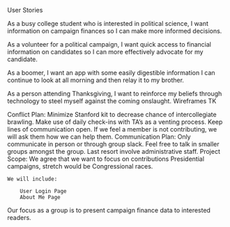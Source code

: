 User Stories

As a busy college student who is interested in political science, I want information on campaign finances so I can make more informed decisions.

As a volunteer for a political campaign, I want quick access to financial information on candidates so I can more effectively advocate for my candidate.

As a boomer, I want an app with some easily digestible information I can continue to look at all morning and then relay it to my brother.

As a person attending Thanksgiving, I want to reinforce my beliefs through technology to steel myself against the coming onslaught.
Wireframes TK

Conflict Plan:  Minimize Stanford kit to decrease chance of intercollegiate brawling. Make use of daily check-ins with TA’s as a venting process. Keep lines of communication open.  If we feel a member is not contributing, we will ask them how we can help them.
Communication Plan: Only communicate in person or through group slack.  Feel free to talk in smaller groups amongst the group.  Last resort involve administrative staff.
Project Scope: We agree that we want to focus on contributions Presidential campaigns, stretch would be Congressional races.

    We will include:
        
        User Login Page
        About Me Page
Our focus as a group is to present campaign finance data to interested readers.